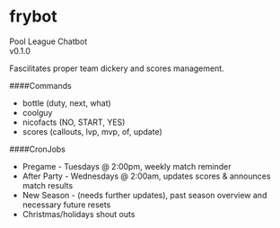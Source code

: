 # frybot  
Pool League Chatbot  
v0.1.0  
  
Fascilitates proper team dickery and scores management.  
  
####Commands  
  * bottle (duty, next, what)  
  * coolguy  
  * nicofacts (NO, START, YES)  
  * scores (callouts, lvp, mvp, of, update)  
  
####CronJobs  
  * Pregame - Tuesdays @ 2:00pm, weekly match reminder  
  * After Party - Wednesdays @ 2:00am, updates scores & announces match results  
  * New Season - (needs further updates), past season overview and necessary future resets  
  * Christmas/holidays shout outs